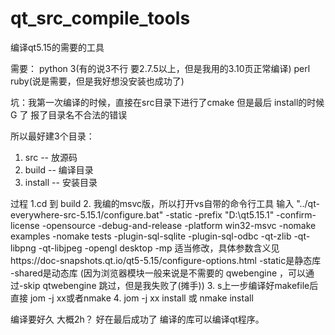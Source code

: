 # qt_src_compile_tools
编译qt5.15的需要的工具

需要：
python 3(有的说3不行 要2.7.5以上，但是我用的3.10页正常编译)
perl 
ruby(说是需要，但是我好想没安装也成功了)

坑：我第一次编译的时候，直接在src目录下进行了cmake 但是最后 install的时候 G 了  报了目录名不合法的错误

所以最好建3个目录：
1. src -- 放源码
2. build -- 编译目录
3. install -- 安装目录

过程
1.cd 到 build
2. 我编的msvc版，所以打开vs自带的命令行工具  输入  "../qt-everywhere-src-5.15.1/configure.bat" -static -prefix "D:\qt5.15.1" -confirm-license -opensource  -debug-and-release -platform win32-msvc  -nomake examples -nomake tests  -plugin-sql-sqlite -plugin-sql-odbc -qt-zlib -qt-libpng -qt-libjpeg -opengl desktop -mp
适当修改，具体参数含义见https://doc-snapshots.qt.io/qt5-5.15/configure-options.html     -static是静态库   -shared是动态库  (因为浏览器模块一般来说是不需要的 qwebengine ，可以通过-skip qtwebengine 跳过，但是我失败了(摊手))
3. s上一步编译好makefile后   直接 jom -j xx或者nmake
4. jom -j xx install 或 nmake install


编译要好久  大概2h？    好在最后成功了   编译的库可以编译qt程序。
